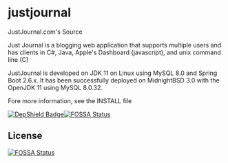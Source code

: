 justjournal
===========

JustJournal.com's Source

Just Journal is a blogging web application that supports multiple users and has clients in
C#, Java, Apple's Dashboard (javascript), and unix command line (C)

JustJournal is developed on JDK 11 on Linux
using MySQL 8.0 and Spring Boot 2.6.x.  It has been successfully
deployed on MidnightBSD 3.0 with the OpenJDK 11 using MySQL 8.0.32.

Fore more information, see the INSTALL file


[![DepShield Badge](https://depshield.sonatype.org/badges/laffer1/justjournal/depshield.svg)](https://depshield.github.io)[![FOSSA Status](https://app.fossa.io/api/projects/git%2Bgithub.com%2Flaffer1%2Fjustjournal.svg?type=shield)](https://app.fossa.io/projects/git%2Bgithub.com%2Flaffer1%2Fjustjournal?ref=badge_shield)


## License
[![FOSSA Status](https://app.fossa.io/api/projects/git%2Bgithub.com%2Flaffer1%2Fjustjournal.svg?type=large)](https://app.fossa.io/projects/git%2Bgithub.com%2Flaffer1%2Fjustjournal?ref=badge_large)
